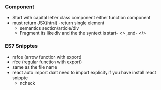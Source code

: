 ### Component 
  - Start with capital letter class component either function component
  - must return JSX(html)
      -return single element
      - semantics section/article/div
      - Fragment its like div and the the syntext is start- <> ,end- </>
### ES7 Snipptes
  - rafce (arrow function with export)
  - rfce (regular function with export)
  - same as the file name
  - react auto import dont need to import explicity if you have install react snippte
      - ncheck
